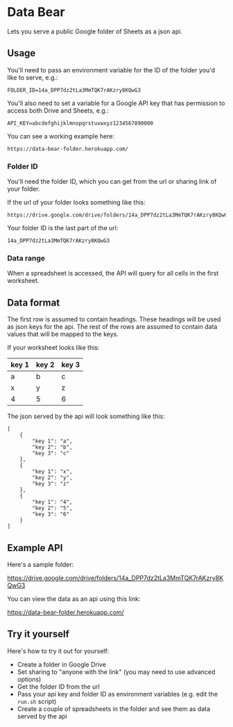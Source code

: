 # Data Bear

Lets you serve a public Google folder of Sheets as a json api.

## Usage

You'll need to pass an environment variable for the ID of the folder you'd like to serve, e.g.:

    FOLDER_ID=14a_DPP7dz2tLa3MmTQK7rAKzry8KQwG3

You'll also need to set a variable for a Google API key that has permission to access both Drive and Sheets, e.g.:

    API_KEY=abcdefghijklmnopqrstuvwxyz1234567890000

You can see a working example here:

    https://data-bear-folder.herokuapp.com/

### Folder ID

You'll need the folder ID, which you can get from the url or sharing link of your folder.

If the url of your folder looks something like this:

    https://drive.google.com/drive/folders/14a_DPP7dz2tLa3MmTQK7rAKzry8KQwG3

Your folder ID is the last part of the url:

    14a_DPP7dz2tLa3MmTQK7rAKzry8KQwG3

### Data range

When a spreadsheet is accessed, the API will query for all cells in the first worksheet.

## Data format

The first row is assumed to contain headings. These headings will be used as json keys for the api. The rest of the rows are assumed to contain data values that will be mapped to the keys.

If your worksheet looks like this:

| key 1 | key 2 | key 3 |
|-------|-------|-------|
| a     | b     | c     |
| x     | y     | z     |
| 4     | 5     | 6     |

The json served by the api will look something like this:

    [
        {
            "key 1": "a",
            "key 2": "b",
            "key 3": "c"
        },
        {
            "key 1": "x",
            "key 2": "y",
            "key 3": "z"
        },
        {
            "key 1": "4",
            "key 2": "5",
            "key 3": "6"
        }
    ]

## Example API

Here's a sample folder:

https://drive.google.com/drive/folders/14a_DPP7dz2tLa3MmTQK7rAKzry8KQwG3

You can view the data as an api using this link:

https://data-bear-folder.herokuapp.com/

## Try it yourself

Here's how to try it out for yourself:

* Create a folder in Google Drive
* Set sharing to "anyone with the link" (you may need to use advanced options)
* Get the folder ID from the url
* Pass your api key and folder ID as environment variables (e.g. edit the `run.sh` script)
* Create a couple of spreadsheets in the folder and see them as data served by the api
